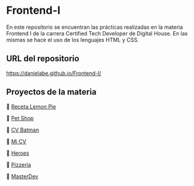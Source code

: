 # Frontend-I

En este repositorio se encuentran las prácticas realizadas en la materia Frontend I de la carrera Certified Tech Developer de Digital House. En las mismas se hace el uso de los lenguajes HTML y CSS.

## URL del repositorio
https://danielabe.github.io/Frontend-I/

## Proyectos de la materia

🌸 <a href="https://danielabe.github.io/Frontend-I/lemon-pie">Receta Lemon Pie</a>

🌸 <a href="https://danielabe.github.io/Frontend-I/petshop">Pet Shop</a>

🌸 <a href="https://danielabe.github.io/Frontend-I/cv-batman-with-sass">CV Batman</a>

🌸 <a href="https://danielabe.github.io/Frontend-I/personal-cv">Mi CV</a>

🌸 <a href="https://danielabe.github.io/Frontend-I/heroes">Heroes</a>

🌸 <a href="https://danielabe.github.io/Frontend-I/pizzeria/">Pizzería</a>

🌸 <a href="https://danielabe.github.io/Frontend-I/masterdev/">MasterDev</a>